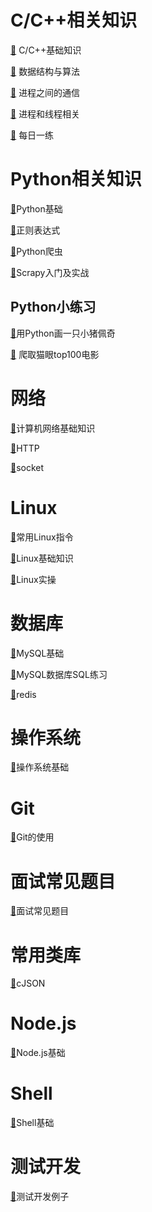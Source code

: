 # C/C++相关知识
[🔎](docs/C++/基础知识.md) C/C++基础知识

[🔎](docs/C++/数据结构与算法.md) 数据结构与算法

[🔎](docs/C++/进程之间的通信.md) 进程之间的通信

[🔎](docs/C++/进程和线程相关.md) 进程和线程相关

[🔎](docs/C++/每日一练.md) 每日一练


# Python相关知识
[🔎](docs/Python/Python基础.md)Python基础

[🔎](docs/Python/正则表达式.md)正则表达式

[🔎](docs/Python/Python爬虫.md)Python爬虫

[🔎](docs/Python/Scrapy入门及实战.md)Scrapy入门及实战
## Python小练习

[🔎](docs/Python/shehuiren.md)用Python画一只小猪佩奇

[🔎](docs/Python/爬取猫眼top100电影.md) 爬取猫眼top100电影



# 网络

[🔎](docs/计算机网络/计算机网络基础知识.md)计算机网络基础知识

[🔎](docs/计算机网络/HTTP.md)HTTP

[🔎](docs/计算机网络/socket.md)socket



# Linux

[🔎](docs/Linux/常用Linux指令.md)常用Linux指令

[🔎](docs/Linux/Linux基础知识.md)Linux基础知识

[🔎](docs/Linux/Linux实操.md)Linux实操

# 数据库
[🔎](docs/数据库/MySQL数据库基础知识.md)MySQL基础

[🔎](docs/数据库/MySQL数据库SQL练习.md)MySQL数据库SQL练习

[🔎](docs/数据库/redis.md)redis

# 操作系统
[🔎](docs/操作系统/操作系统基础知识.md)操作系统基础

# Git
[🔎](docs/Git和SVN/Git的使用.md)Git的使用

# 面试常见题目
[🔎](docs/面试题目/面试题目.md)面试常见题目

# 常用类库
[🔎](docs/常用类库/cJSON.md)cJSON

# Node.js
[🔎](docs/Node.js/Nodejs基础.md)Node.js基础

# Shell
[🔎](docs/Shell/Shell基础.md)Shell基础

# 测试开发
[🔎](docs/测试开发/测试开发例子.md)测试开发例子

